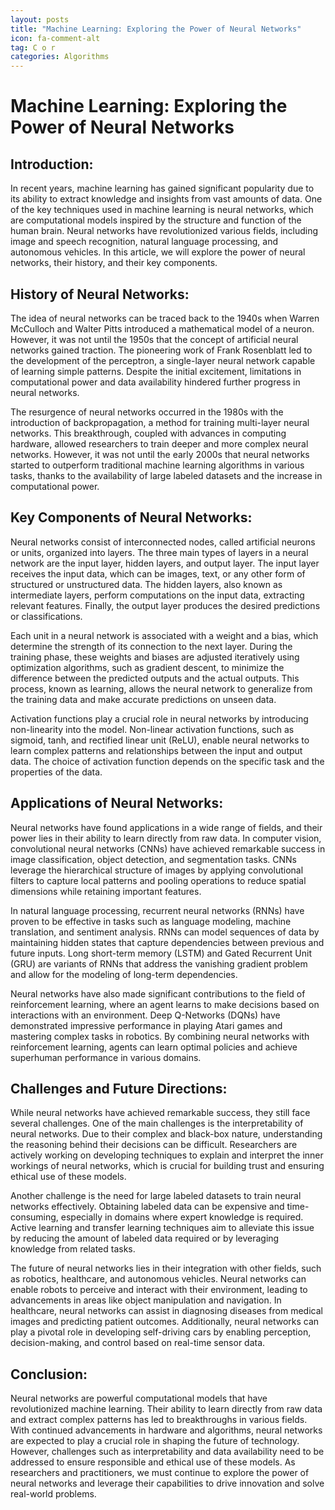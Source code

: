 ```yaml
---
layout: posts
title: "Machine Learning: Exploring the Power of Neural Networks"
icon: fa-comment-alt
tag: C o r
categories: Algorithms
---
```



# Machine Learning: Exploring the Power of Neural Networks

## Introduction:
In recent years, machine learning has gained significant popularity due to its ability to extract knowledge and insights from vast amounts of data. One of the key techniques used in machine learning is neural networks, which are computational models inspired by the structure and function of the human brain. Neural networks have revolutionized various fields, including image and speech recognition, natural language processing, and autonomous vehicles. In this article, we will explore the power of neural networks, their history, and their key components. 

## History of Neural Networks:
The idea of neural networks can be traced back to the 1940s when Warren McCulloch and Walter Pitts introduced a mathematical model of a neuron. However, it was not until the 1950s that the concept of artificial neural networks gained traction. The pioneering work of Frank Rosenblatt led to the development of the perceptron, a single-layer neural network capable of learning simple patterns. Despite the initial excitement, limitations in computational power and data availability hindered further progress in neural networks.

The resurgence of neural networks occurred in the 1980s with the introduction of backpropagation, a method for training multi-layer neural networks. This breakthrough, coupled with advances in computing hardware, allowed researchers to train deeper and more complex neural networks. However, it was not until the early 2000s that neural networks started to outperform traditional machine learning algorithms in various tasks, thanks to the availability of large labeled datasets and the increase in computational power.

## Key Components of Neural Networks:
Neural networks consist of interconnected nodes, called artificial neurons or units, organized into layers. The three main types of layers in a neural network are the input layer, hidden layers, and output layer. The input layer receives the input data, which can be images, text, or any other form of structured or unstructured data. The hidden layers, also known as intermediate layers, perform computations on the input data, extracting relevant features. Finally, the output layer produces the desired predictions or classifications.

Each unit in a neural network is associated with a weight and a bias, which determine the strength of its connection to the next layer. During the training phase, these weights and biases are adjusted iteratively using optimization algorithms, such as gradient descent, to minimize the difference between the predicted outputs and the actual outputs. This process, known as learning, allows the neural network to generalize from the training data and make accurate predictions on unseen data.

Activation functions play a crucial role in neural networks by introducing non-linearity into the model. Non-linear activation functions, such as sigmoid, tanh, and rectified linear unit (ReLU), enable neural networks to learn complex patterns and relationships between the input and output data. The choice of activation function depends on the specific task and the properties of the data.

## Applications of Neural Networks:
Neural networks have found applications in a wide range of fields, and their power lies in their ability to learn directly from raw data. In computer vision, convolutional neural networks (CNNs) have achieved remarkable success in image classification, object detection, and segmentation tasks. CNNs leverage the hierarchical structure of images by applying convolutional filters to capture local patterns and pooling operations to reduce spatial dimensions while retaining important features.

In natural language processing, recurrent neural networks (RNNs) have proven to be effective in tasks such as language modeling, machine translation, and sentiment analysis. RNNs can model sequences of data by maintaining hidden states that capture dependencies between previous and future inputs. Long short-term memory (LSTM) and Gated Recurrent Unit (GRU) are variants of RNNs that address the vanishing gradient problem and allow for the modeling of long-term dependencies.

Neural networks have also made significant contributions to the field of reinforcement learning, where an agent learns to make decisions based on interactions with an environment. Deep Q-Networks (DQNs) have demonstrated impressive performance in playing Atari games and mastering complex tasks in robotics. By combining neural networks with reinforcement learning, agents can learn optimal policies and achieve superhuman performance in various domains.

## Challenges and Future Directions:
While neural networks have achieved remarkable success, they still face several challenges. One of the main challenges is the interpretability of neural networks. Due to their complex and black-box nature, understanding the reasoning behind their decisions can be difficult. Researchers are actively working on developing techniques to explain and interpret the inner workings of neural networks, which is crucial for building trust and ensuring ethical use of these models.

Another challenge is the need for large labeled datasets to train neural networks effectively. Obtaining labeled data can be expensive and time-consuming, especially in domains where expert knowledge is required. Active learning and transfer learning techniques aim to alleviate this issue by reducing the amount of labeled data required or by leveraging knowledge from related tasks.

The future of neural networks lies in their integration with other fields, such as robotics, healthcare, and autonomous vehicles. Neural networks can enable robots to perceive and interact with their environment, leading to advancements in areas like object manipulation and navigation. In healthcare, neural networks can assist in diagnosing diseases from medical images and predicting patient outcomes. Additionally, neural networks can play a pivotal role in developing self-driving cars by enabling perception, decision-making, and control based on real-time sensor data.

## Conclusion:
Neural networks are powerful computational models that have revolutionized machine learning. Their ability to learn directly from raw data and extract complex patterns has led to breakthroughs in various fields. With continued advancements in hardware and algorithms, neural networks are expected to play a crucial role in shaping the future of technology. However, challenges such as interpretability and data availability need to be addressed to ensure responsible and ethical use of these models. As researchers and practitioners, we must continue to explore the power of neural networks and leverage their capabilities to drive innovation and solve real-world problems.